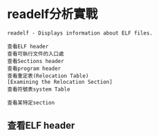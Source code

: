 # readelf分析實戰
```
readelf - Displays information about ELF files.

查看ELF header   
查看可執行文件的入口處
查看Sections header
查看program header
查看重定表(Relocation Table)
[Examining the Relocation Section]
查看符號表system Table

查看某特定section
```
## 查看ELF header
```

```
